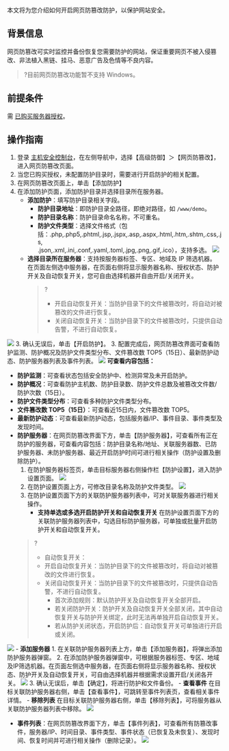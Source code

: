 本文将为您介绍如何开启网页防篡改防护，以保护网站安全。

## 背景信息
网页防篡改可实时监控并备份恢复您需要防护的网站，保证重要网页不被入侵篡改、非法植入黑链、挂马、恶意广告及色情等不良内容。
>?目前网页防篡改功能暂不支持 Windows。

## 前提条件
需 [已购买服务器授权](https://buy.cloud.tencent.com/yunjing?mode=webdefend )。

## 操作指南
1. 登录 [主机安全控制台](https://console.cloud.tencent.com/cwp)，在左侧导航中，选择【高级防御】＞【网页防篡改】，进入网页防篡改页面。
2. 当您已购买授权，未配置防护目录时，需要进行开启防护的相关配置。
 1. 在网页防篡改页面上，单击【添加防护】
 2. 在添加防护页面，添加防护目录并选择目录所在服务器。
	 - **添加防护**：填写防护目录相关字段。
		- **防护目录地址**：即防护目录全路径，即绝对路径，如 `/www/demo`。
		- **防护目录名称**：防护目录命名名称，不可重名。
		- **防护文件类型**：选择文件格式（包括：.php,.php5,.phtml,.jsp,.jspx,.asp,.aspx,.html,.htm,.shtm,.css,.js,<br>.json,.xml,.ini,.conf,.yaml,.toml,.jpg,.png,.gif,.ico），支持多选。
![](https://main.qcloudimg.com/raw/d80ec7e75dc9360b91b558b7f5b11092.png)
	 - **选择目录所在服务器**：支持按服务器标签、专区、地域及 IP 筛选机器。
		在页面左侧选中服务器，在页面右侧将显示服务器名称、授权状态、防护开关及自动恢复开关，您可自由选择机器并自由开启/关闭开关。
		 >?
		 >- 开启自动恢复开关：当防护目录下的文件被篡改时，将自动对被篡改的文件进行恢复。
		 >- 关闭自动恢复开关：当防护目录下的文件被篡改时，只提供自动告警，不进行自动恢复。
		 >
![](https://main.qcloudimg.com/raw/fc6a674dabc17b71b5b17ee856e194e5.png)
 3. 确认无误后，单击【开启防护】。
3. 配置完成后，网页防篡改界面可查看防护监测、防护概况及防护文件类型分布、文件篡改数 TOP5（15日）、最新防护动态、防护服务器列表及事件列表。
![](https://main.qcloudimg.com/raw/08a3bc2ced8e2a67cee996ee2666dbaa.png)
**可查看内容包括：**
 - **防护监测**：可查看状态包括安全防护中、检测异常及未开启防护。
 - **防护概况**：可查看防护主机数、防护目录数、防护文件总数及被篡改文件数/防护次数（15日）。
 -  **防护文件类型分布**：可查看多种防护文件类型分布。
 - **文件篡改数 TOP5（15日）**：可查看近15日内，文件篡改数 TOP5。
 - **最新防护动态**：可查看最新防护动态，包括服务器/IP、事件目录、事件类型及发现时间。
 - **防护服务器**：在网页防篡改界面下方，单击【防护服务器】，可查看所有正在防护的服务器，可查看内容包括：防护目录名称/地址、关联服务器数、已防护服务器、未防护服务器、最近开启防护时间可进行相关操作（防护设置及删除防护）。
	1. 在防护服务器标签页，单击目标服务器右侧操作栏【防护设置】，进入防护设置页面。
![](https://main.qcloudimg.com/raw/3ce66c04f64871501b98aca786a2f910.png)
	2. 在防护设置页面上方，可修改目录名称及防护文件类型。
![](https://main.qcloudimg.com/raw/71271537de09eb47ec266175dc52a3ad.png)
	3. 在防护设置页面下方的关联防护服务器列表中，可对关联服务器进行相关操作。
		- **支持单选或多选开启防护开关和自动恢复开关**
	在防护设置页面下方的关联防护服务器列表中，勾选目标防护服务器，可单独或批量开启防护开关和自动恢复开关。
	>?
	>	- 自动恢复开关：
	 > - 开启自动恢复开关：当防护目录下的文件被篡改时，将自动对被篡改的文件进行恢复。
	 >- 关闭自动恢复开关：当防护目录下的文件被篡改时，只提供自动告警，不进行自动恢复。
	>	- 首次添加规则：默认防护开关及自动恢复开关全部开启。
	>	- 若关闭防护开关：防护开关及自动恢复开关全部关闭，其中自动恢复开关与防护开关绑定，此时无法再单独开启自动恢复开关。
	>	- 若从防护关闭状态，开启防护后：自动恢复开关可单独进行开启或关闭。
 >
![](https://main.qcloudimg.com/raw/025d813dc2a126a465069bbd5131eb56.png)
		- **添加服务器**
		 1. 在关联防护服务器列表上方，单击【添加服务器】，将弹出添加防护服务器弹窗。
	 	 2. 在添加防护服务器弹窗中，可根据服务器标签、专区、地域及IP筛选机器。在页面左侧选中服务器，在页面右侧将显示服务器名称、授权状态、防护开关及自动恢复开关，可自由选择机器并根据需求设置开启/关闭各开关。
![](https://main.qcloudimg.com/raw/77893d38e55066bde73a7e408d1f810d.png)
		 3. 确认无误后，单击【确定】，将进行防护和文件备份。
		- **查看事件**
		在目标关联防护服务器右侧，单击【查看事件】，可跳转至事件列表页，查看相关事件详情。
		- **移除列表**
		在目标关联防护服务器右侧，单击【移除列表】，可将服务器从关联防护服务器列表中移除。
![](https://main.qcloudimg.com/raw/972a240933a8a22cbfd7aeade212f9b0.png)
 - **事件列表**：在网页防篡改界面下方，单击【事件列表】，可查看所有防篡改事件，服务器/IP、时间目录、事件类型、事件状态（已恢复及未恢复）、发现时间、恢复时间并可进行相关操作（删除记录）。
![](https://main.qcloudimg.com/raw/f7d2aa1d725f74480404c17e8011f9d4.png)

